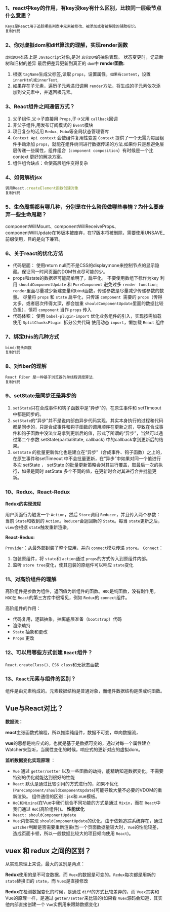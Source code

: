 ### 1、react中key的作用，有key没key有什么区别，比较同一层级节点什么意思？

```javascript
Keys是React用于追踪哪些列表中元素被修改、被添加或者被移除的辅助标识。
复制代码
```

### 2、你对虚拟dom和diff算法的理解，实现render函数

`虚拟DOM`本质上是 `JavaScript`对象,是对 `真实DOM`的抽象表现。
状态变更时，记录新树和旧树的差异
最后把差异更新到真正的 `dom`中
**render函数:**

1. 根据 `tagName`生成父标签,读取 `props`，设置属性，`如果有content`，设置 `innerHtml或innerText`,
2. 如果存在子元素，遍历子元素递归调用 `render`方法，将生成的子元素依次添加到父元素中，并返回根元素。

### 3、React组件之间通信方式？

1. 父子组件,父->子直接用 `Props`,子->父用 `callback`回调
2. 非父子组件,用发布订阅模式的 `Event`模块
3. 项目复杂的话用 `Redux、Mobx`等全局状态管理管库
4. `Context Api context` 会使组件复用性变差
   `Context` 提供了一个无需为每层组件手动添加 `props`，就能在组件树间进行数据传递的方法.如果你只是想避免层层传递一些属性，组件组合（`component composition`）有时候是一个比 context 更好的解决方案。
5. 组件组合缺点：会使高层组件变得复杂

### 4、如何解析jsx

```javascript
调用React.createElement函数创建对象
复制代码
```

### 5、生命周期都有哪几种，分别是在什么阶段做哪些事情？为什么要废弃一些生命周期？

componentWillMount、componentWillReceiveProps、componentWillUpdate在16版本被废弃，在17版本将被删除，需要使用UNSAVE_前缀使用，目的是向下兼容。

### 6、关于react的优化方法

* 代码层面：
  使用return null而不是CSS的display:none来控制节点的显示隐藏。保证同一时间页面的DOM节点尽可能的少。
* props和state的数据尽可能简单明了，扁平化。
  不要使用数组下标作为key
  利用 `shouldComponentUpdate` 和 `PureComponent` 避免过多 `render function`;
  `render`里面尽量减少新建变量和bind函数，传递参数是尽量减少传递参数的数量。
  尽量将 `props` 和 `state` 扁平化，只传递 `component `需要的 `props`（传得太多，或者层次传得太深，都会加重 `shouldComponentUpdate`里面的数据比较负担），慎将 `component` 当作 `props` 传入
* 代码体积：
  使用 `babel-plugin-import` 优化业务组件的引入，实现按需加载
  使用 `SplitChunksPlugin `拆分公共代码
  使用动态 `import`，懒加载 `React` 组件

### 7、绑定this的几种方式

```javascript
bind/箭头函数
复制代码
```

### 8、对fiber的理解

```javascript
React Fiber 是一种基于浏览器的单线程调度算法.
复制代码
```

### 9、setState是同步还是异步的

1. `setState`只在合成事件和钩子函数中是“异步”的，在原生事件和 setTimeout 中都是同步的。
2. `setState`的“异步”并不是说内部由异步代码实现，其实本身执行的过程和代码都是同步的，只是合成事件和钩子函数的调用顺序在更新之前，导致在合成事件和钩子函数中没法立马拿到更新后的值，形式了所谓的“异步”，当然可以通过第二个参数 setState(partialState, callback) 中的callback拿到更新后的结果。
3. `setState` 的批量更新优化也是建立在“异步”（合成事件、钩子函数）之上的，在原生事件和setTimeout 中不会批量更新，在“异步”中如果对同一个值进行多次 setState ， setState 的批量更新策略会对其进行覆盖，取最后一次的执行，如果是同时 setState 多个不同的值，在更新时会对其进行合并批量更新。

### 10、Redux、React-Redux

**Redux的实现流程**

用户页面行为触发一个 `Action`，然后 `Store`调用 `Reducer`，并且传入两个参数：当前 `State`和收到的 `Action`。`Reducer`会返回新的 `State`。每当 `state`更新之后，`view`会根据 `state`触发重新渲染。

**React-Redux:**

`Provider`：从最外部封装了整个应用，并向 `connect`模块传递 `store`。
`Connect`：

1. 包装原组件，将 `state`和 `action`通过 `props`的方式传入到原组件内部。
2. 监听 `store tree`变化，使其包装的原组件可以响应 `state`变化

### 11、对高阶组件的理解

高阶组件是参数为组件，返回值为新组件的函数。`HOC`是纯函数，没有副作用。`HOC`在 `React`的第三方库中很常见，例如 `Redux`的 `connect`组件。

高阶组件的作用：

* 代码复用，逻辑抽象，抽离底层准备（`bootstrap`）代码
* 渲染劫持
* `State` 抽象和更改
* `Props` 更改

### 12、可以用哪些方式创建 `React`组件？

`React.createClass()、ES6 class`和无状态函数

### 13、`React`元素与组件的区别？

组件是由元素构成的。元素数据结构是普通对象，而组件数据结构是类或纯函数。

## Vue与React对比？

**数据流：**

**react**主张函数式编程，所以推崇纯组件，数据不可变，单向数据流，

**vue**的思想是响应式的，也就是基于是数据可变的，通过对每一个属性建立Watcher来监听，当属性变化的时候，响应式的更新对应的虚拟dom。

 **监听数据变化实现原理** ：

* `Vue` 通过 `getter/setter` 以及一些函数的劫持，能精确知道数据变化，不需要特别的优化就能达到很好的性能
* `React` 默认是通过比较引用的方式进行的，如果不优化(`PureComponent/shouldComponentUpdate`)可能导致大量不必要的VDOM的重新渲染。
  组件通信的区别：jsx和.vue模板。
* `HoC和Mixins`(在Vue中我们组合不同功能的方式是通过 `Mixin`，而在 `React`中我们通过 `HoC`(高阶组件))。
  **性能优化**
* `React: shouldComponentUpdate`
* `Vue`:内部实现 `shouldComponentUpdate`的优化，由于依赖追踪系统存在，通过 `watcher`判断是否需要重新渲染(当一个页面数据量较大时，`Vue`的性能较差，造成页面卡顿，所以一般数据比较大的项目倾向使用 `React`)。

## vuex 和 redux 之间的区别？

从实现原理上来说，最大的区别是两点：

**Redux**使用的是不可变数据，而 `Vuex`的数据是可变的。`Redux`每次都是用新的 `state`替换旧的 `state`，而 `Vuex`是直接修改

**Redux**在检测数据变化的时候，是通过 `diff`的方式比较差异的，而 `Vuex`其实和Vue的原理一样，是通过 `getter/setter`来比较的(如果看 `Vuex`源码会知道，其实他内部直接创建一个 `Vue`实例用来跟踪数据变化)
